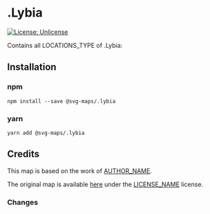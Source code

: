 #  .Lybia

[![License: Unlicense](https://img.shields.io/badge/license-Unlicense-blue.svg)](http://unlicense.org/)

Contains all LOCATIONS_TYPE of .Lybia:
<!-- List all the locations in alphabetical order -->

## Installation

### npm

`npm install --save @svg-maps/.lybia`

### yarn

`yarn add @svg-maps/.lybia`

## Credits

This map is based on the work of [AUTHOR_NAME](AUTHOR_PROFILE_LINK).

The original map is available [here](ORIGINAL_MAP_LINK) under the [LICENSE_NAME](LICENSE_LINK) license.

### Changes

<!-- 
List all the changes made in the SVG file
For example:
* Remove unnecessary attributes
* Replace title by name attributes
* Adjust viewBox
* Rename ids
* Sort `<path/>` alphabetically
-->
